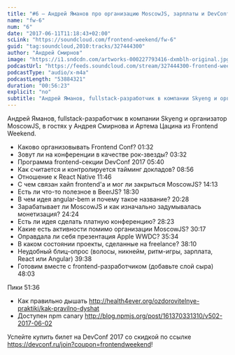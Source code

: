 ```yaml
---
title: "#6 – Андрей Яманов про организацию MoscowJS, зарплаты и DevConf"
name: "fw-6"
num: "6"
date: "2017-06-11T11:18:43+02:00"
scLink: "https://soundcloud.com/frontend-weekend/fw-6"
guid: "tag:soundcloud,2010:tracks/327444300"
author: "Андрей Смирнов"
image: "https://i1.sndcdn.com/artworks-000227793416-dxmblh-original.jpg"
podcastUrl: "https://feeds.soundcloud.com/stream/327444300-frontend-weekend-fw-6.m4a"
podcastType: "audio/x-m4a"
podcastLength: "53884321"
duration: "00:56:23"
explicit: "no"
subtitle: "Андрей Яманов, fullstack-разработчик в компании Skyeng и организатор MoscowJS, в гостях у Андрея Смирнова и Артема Цацина из Frontend Weekend."
---
```

Андрей Яманов, fullstack-разработчик в компании Skyeng и организатор MoscowJS, в гостях у Андрея Смирнова и Артема Цацина из Frontend Weekend.

- Каково организовывать Frontend Conf? <timecode>01:32</timecode>
- Зовут ли на конференции в качестве рок-звезды? <timecode>03:32</timecode>
- Программа frontend-секции DevConf 2017 <timecode>05:40</timecode>
- Как считается и контролируется тайминг докладов? <timecode>08:56</timecode>
- Отношение к React Native <timecode>11:46</timecode>
- С чем связан хайп frontend'а и мог ли закрыться MoscowJS? <timecode>14:13</timecode>
- Есть ли что-то полезное в BeerJS? <timecode>18:30</timecode>
- В чем идея angular-bem и почему такое название? <timecode>20:28</timecode>
- Зарабатывает ли MoscowJS и как изначально задумывалась монетизация? <timecode>24:24</timecode>
- Есть ли идея сделать платную конференцию? <timecode>28:23</timecode>
- Какие есть активности помимо организации MoscowJS? <timecode>30:17</timecode>
- Оправдала ли себя презентация Apple WWDC? <timecode>35:34</timecode>
- В каком состоянии проекты, сделанные на freelance? <timecode>38:10</timecode>
- Неудобный блиц-опрос (волосы, никнейм, ритм-игры, зарплата, React или Angular) <timecode>39:38</timecode>
- Готовим вместе с frontend-разработчиком (добавьте слой сыра) <timecode>48:03</timecode>

Пики <timecode>51:36</timecode>
- Как правильно дышать http://health4ever.org/ozdorovitelnye-praktiki/kak-pravilno-dyshat
- Доступен npm canary http://blog.npmjs.org/post/161370331310/v502-2017-06-02

Успейте купить билет на DevConf 2017 со скидкой по ссылке https://devconf.ru/join?coupon=frontendweekend!